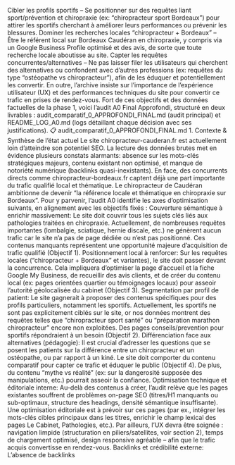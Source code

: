 Cibler les profils sportifs – Se positionner sur des requêtes liant sport/prévention et chiropraxie (ex: “chiropracteur sport Bordeaux”) pour attirer les sportifs cherchant à améliorer leurs performances ou prévenir les blessures. Dominer les recherches locales “chiropracteur + Bordeaux” – Être le référent local sur Bordeaux Caudéran en chiropraxie, y compris via un Google Business Profile optimisé et des avis, de sorte que toute recherche locale aboutisse au site. Capter les requêtes concurrentes/alternatives – Ne pas laisser filer les utilisateurs qui cherchent des alternatives ou confondent avec d’autres professions (ex: requêtes du type “ostéopathe vs chiropracteur”), afin de les éduquer et potentiellement les convertir. En outre, l’archive insiste sur l’importance de l’expérience utilisateur (UX) et des performances techniques du site pour convertir ce trafic en prises de rendez-vous. Fort de ces objectifs et des données factuelles de la phase 1, voici l’audit A0 Final Approfondi, structuré en deux livrables : audit_comparatif_0_APPROFONDI_FINAL.md (audit principal) et README_LOG_A0.md (logs détaillant chaque décision avec ses justifications). 📋 audit_comparatif_0_APPROFONDI_FINAL.md 1. Contexte & Synthèse de l’état actuel Le site chiropracteur-cauderan.fr est actuellement loin d’atteindre son potentiel SEO. La lecture des données brutes met en évidence plusieurs constats alarmants: absence sur les mots-clés stratégiques majeurs, contenu existant non optimisé, et manque de notoriété numérique (backlinks quasi-inexistants). En face, des concurrents directs comme chiropracteur-bordeaux.fr captent déjà une part importante du trafic qualifié local et thématique. Le chiropracteur de Caudéran ambitionne de devenir “la référence locale et thématique en chiropraxie sur Bordeaux”. Pour y parvenir, l’audit A0 identifie les axes d’optimisation suivants, en alignement avec les objectifs fixés : Couverture sémantique à enrichir massivement: Le site doit couvrir tous les sujets clés liés aux pathologies traitées en chiropraxie. Actuellement, de nombreuses requêtes importantes (lombalgie, sciatique, hernie discale, etc.) ne génèrent aucun trafic car le site n’a pas de page dédiée ou n’est pas positionné. Ces contenus manquants représentent une opportunité majeure d’acquisition de trafic qualifié (Objectif 1). Positionnement local à renforcer: Sur les requêtes locales (“chiropracteur + Bordeaux” et variantes), le site doit passer devant la concurrence. Cela impliquera d’optimiser la page d’accueil et la fiche Google My Business, de recueillir des avis clients, et de créer du contenu local (ex: pages orientées quartier ou témoignages locaux) pour asseoir l’autorité géolocalisée du cabinet (Objectif 3). Segmentation par profil de patient: Le site gagnerait à proposer des contenus spécifiques pour des profils particuliers, notamment les sportifs. Actuellement, les sportifs ne sont pas explicitement ciblés sur le site, or nos données montrent des requêtes telles que “chiropracteur sport santé” ou “préparation marathon chiropracteur” encore non exploitées. Des pages conseils/prevention pour sportifs répondraient à un besoin (Objectif 2). Différenciation face aux alternatives (pédagogie): Il est crucial d’adresser les questions que se posent les patients sur la différence entre un chiropracteur et un ostéopathe, ou par rapport à un kiné. Le site doit comporter du contenu comparatif pour capter ce trafic et éduquer le public (Objectif 4). De plus, du contenu “mythe vs réalité” (ex: sur la dangerosité supposée des manipulations, etc.) pourrait asseoir la confiance. Optimisation technique et éditoriale interne: Au-delà des contenus à créer, l’audit relève que les pages existantes souffrent de problèmes on-page SEO (titres/H1 manquants ou sub-optimaux, structure des headings, densité sémantique insuffisante). Une optimisation éditoriale est à prévoir sur ces pages (par ex., intégrer les mots-clés cibles principaux dans les titres, enrichir le champ lexical des pages Le Cabinet, Pathologies, etc.). Par ailleurs, l’UX devra être soignée : navigation limpide (structuration en piliers/satellites, voir section 2), temps de chargement optimisé, design responsive agréable – afin que le trafic acquis convertisse en rendez-vous. Backlinks et crédibilité externe: L’absence de backlinks
